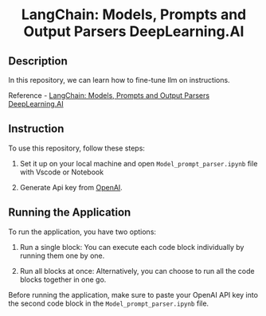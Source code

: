 <h1 align="center">
    <b>LangChain: Models, Prompts and Output Parsers DeepLearning.AI</b> 
<br>
</h1>

## Description
In this repository, we can learn how to fine-tune llm on instructions.
<br>

Reference - <a href='https://learn.deeplearning.ai/langchain/lesson/2/models,-prompts-and-parsers'>LangChain: Models, Prompts and Output Parsers DeepLearning.AI</a>

## Instruction
To use this repository, follow these steps:

1. Set it up on your local machine and open ```Model_prompt_parser.ipynb``` file with Vscode or Notebook

2. Generate Api key from <a href='https://platform.openai.com/account/api-keys'>OpenAI</a>. 

 
## Running the Application
To run the application, you have two options:

1. Run a single block: You can execute each code block individually by running them one by one.

2. Run all blocks at once: Alternatively, you can choose to run all the code blocks together in one go.

Before running the application, make sure to paste your OpenAI API key into the second code block in the ```Model_prompt_parser.ipynb``` file.